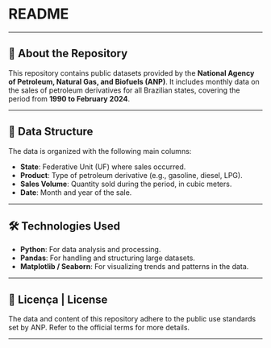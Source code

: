 # README

---

## 📄 About the Repository

This repository contains public datasets provided by the **National Agency of Petroleum, Natural Gas, and Biofuels (ANP)**. It includes monthly data on the sales of petroleum derivatives for all Brazilian states, covering the period from **1990 to February 2024**.

---

## 📁 Data Structure

The data is organized with the following main columns:

- **State**: Federative Unit (UF) where sales occurred.
- **Product**: Type of petroleum derivative (e.g., gasoline, diesel, LPG).
- **Sales Volume**: Quantity sold during the period, in cubic meters.
- **Date**: Month and year of the sale.

---

## 🛠️ Technologies Used

- **Python**: For data analysis and processing.
- **Pandas**: For handling and structuring large datasets.
- **Matplotlib / Seaborn**: For visualizing trends and patterns in the data.

---

## 📄 Licença | License

The data and content of this repository adhere to the public use standards set by ANP. Refer to the official terms for more details.

---